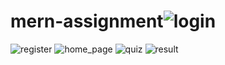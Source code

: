 # mern-assignment![login](https://github.com/harshthummar/mern-assignment/assets/77395040/f4265bc9-00e1-49cd-8943-e3ca6f34f903)
![register](https://github.com/harshthummar/mern-assignment/assets/77395040/69eb149a-6e93-40ce-bf6f-b749f7d9a5b7)
![home_page](https://github.com/harshthummar/mern-assignment/assets/77395040/fc1ff1b1-bae6-493e-82e0-af0042248b7c)
![quiz](https://github.com/harshthummar/mern-assignment/assets/77395040/16e433c2-5e30-4d7f-8d65-ced18d547af9)
![result](https://github.com/harshthummar/mern-assignment/assets/77395040/ac2d44b9-d26b-4d34-aa42-6b49df91e751)
